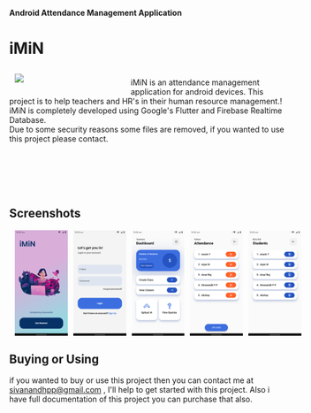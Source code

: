 **Android Attendance Management Application**

# iMiN
<img src="https://github.com/Sivanandhpp/iMiN/blob/master/assets/images/imin_small.png?raw=true" align="left" width="200" hspace="10" vspace="10">
<br/>iMiN is an attendance management application for android devices. This project is to help teachers and HR's in their human resource management.! iMiN is completely developed using Google's Flutter and Firebase Realtime Database.<br/>Due to some security reasons some files are removed, if you wanted to use this project please contact.<br/><br/><br/><br/><br/><br/>



## Screenshots
<div style="display:flex;" >
<img style="margin-left:10px;" src="screenshot/1.png" width="19%" >
<img style="margin-left:10px;" src="screenshot/2.png" width="19%" >
<img style="margin-left:10px;" src="screenshot/3.png" width="19%" >
<img style="margin-left:10px;" src="screenshot/4.png" width="19%" >
<img style="margin-left:10px;" src="screenshot/5.png" width="19%" >

</div>


## Buying or Using
if you wanted to buy or use this project then you can contact me at sivanandhpp@gmail.com , I'll help to get started with this project. Also i have full documentation of this project you can purchase that also.
